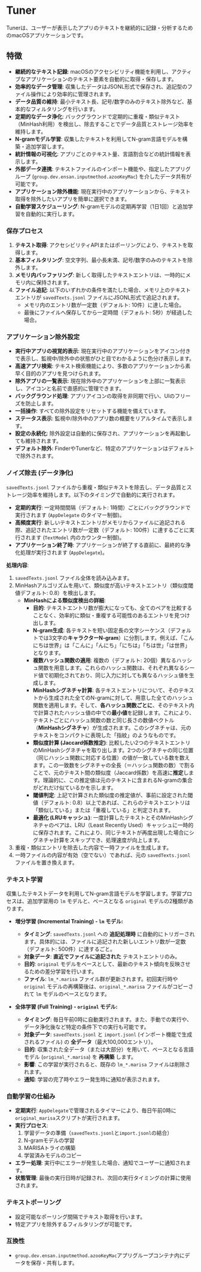 # Tuner

Tunerは、ユーザーが表示したアプリのテキストを継続的に記録・分析するためのmacOSアプリケーションです。

## 特徴

- **継続的なテキスト記録**: macOSのアクセシビリティ機能を利用し、アクティブなアプリケーションのテキスト要素を自動的に取得・保存します。
- **効率的なデータ管理**: 収集したデータはJSONL形式で保存され、追記型のファイル操作により効率的に管理されます。
- **データ品質の維持**: 最小テキスト長、記号/数字のみのテキスト除外など、基本的なフィルタリングを行います。
- **定期的なデータ浄化**: バックグラウンドで定期的に重複・類似テキスト（MinHash利用）を検出し、除去することでデータ品質とストレージ効率を維持します。
- **N-gramモデル学習**: 収集したテキストを利用してN-gram言語モデルを構築・追加学習します。
- **統計情報の可視化**: アプリごとのテキスト量、言語割合などの統計情報を表示します。
- **外部データ連携**: テキストファイルのインポート機能や、指定したアプリグループ (`group.dev.ensan.inputmethod.azooKeyMac`) を介したデータ共有が可能です。
- **アプリケーション除外機能**: 現在実行中のアプリケーションから、テキスト取得を除外したいアプリを簡単に選択できます。
- **自動学習スケジューリング**: N-gramモデルの定期再学習（1日1回）と追加学習を自動的に実行します。

### 保存プロセス

1.  **テキスト取得**: アクセシビリティAPIまたはポーリングにより、テキストを取得します。
2.  **基本フィルタリング**: 空文字列、最小長未満、記号/数字のみのテキストを除外します。
3.  **メモリ内バッファリング**: 新しく取得したテキストエントリは、一時的にメモリ内に保持されます。
4.  **ファイル追記**: 以下のいずれかの条件を満たした場合、メモリ上のテキストエントリが `savedTexts.jsonl` ファイルにJSONL形式で追記されます。
    *   メモリ内のエントリ数が一定数（デフォルト: 10件）に達した場合。
    *   最後にファイルへ保存してから一定時間（デフォルト: 5秒）が経過した場合。

### アプリケーション除外設定

- **実行中アプリの視覚的表示**: 現在実行中のアプリケーションをアイコン付きで表示し、監視中/除外中の状態がひと目でわかるように色分け表示します。
- **高速アプリ検索**: テキスト検索機能により、多数のアプリケーションから素早く目的のアプリを見つけられます。
- **除外アプリの一覧表示**: 現在除外中のアプリケーションを上部に一覧表示し、アイコンと名前で直感的に管理できます。
- **バックグラウンド処理**: アプリアイコンの取得を非同期で行い、UIのフリーズを防止します。
- **一括操作**: すべての除外設定をリセットする機能を備えています。
- **ステータス表示**: 監視中/除外中のアプリ数の概要をリアルタイムで表示します。
- **設定の永続化**: 除外設定は自動的に保存され、アプリケーションを再起動しても維持されます。
- **デフォルト除外**: FinderやTunerなど、特定のアプリケーションはデフォルトで除外されます。

### ノイズ除去 (データ浄化)

`savedTexts.jsonl` ファイルから重複・類似テキストを除去し、データ品質とストレージ効率を維持します。以下のタイミングで自動的に実行されます。

- **定期的実行**: 一定時間間隔（デフォルト: 1時間）ごとにバックグラウンドで実行されます (`AppDelegate` のタイマー制御)。
- **高頻度実行**: 新しいテキストエントリがメモリからファイルに追記される際、追記されたエントリ数が一定数（デフォルト: 100件）に達するごとに実行されます (`TextModel` 内のカウンター制御)。
- **アプリケーション終了時**: アプリケーションが終了する直前に、最終的な浄化処理が実行されます (`AppDelegate`)。

**処理内容**:
1.  `savedTexts.jsonl` ファイル全体を読み込みます。
2.  MinHashアルゴリズムを用いて、類似度が高いテキストエントリ（類似度閾値デフォルト: 0.8）を検出します。
    *   **MinHashによる類似度検出の詳細**:
        *   **目的**: テキストエントリ数が膨大になっても、全てのペアを比較することなく、効率的に類似・重複する可能性のあるエントリを見つけ出します。
        *   **N-gram生成**: 各テキストを短い固定長の文字シーケンス（デフォルトでは3文字の**キャラクターN-gram**）に分割します。例えば、「こんにちは世界」は「こんに」「んにち」「にちは」「ちは世」「は世界」となります。
        *   **複数ハッシュ関数の適用**: 複数の（デフォルト: 20個）異なるハッシュ関数を用意します。これらのハッシュ関数は、それぞれ異なるシード値で初期化されており、同じ入力に対しても異なるハッシュ値を生成します。
        *   **MinHashシグネチャ計算**: 各テキストエントリについて、そのテキストから生成された全てのN-gramに対して、用意した全てのハッシュ関数を適用します。そして、**各ハッシュ関数ごとに**、そのテキスト内で計算されたハッシュ値の中での**最小値**を記録します。これにより、テキストごとにハッシュ関数の数と同じ長さの数値ベクトル（**MinHashシグネチャ**）が生成されます。このシグネチャは、元のテキストをコンパクトに表現した「指紋」のようなものです。
        *   **類似度計算 (Jaccard係数推定)**: 比較したい2つのテキストエントリのMinHashシグネチャを取り出します。2つのシグネチャの同じ位置（同じハッシュ関数に対応する位置）の値が一致している数を数えます。この一致数をシグネチャの全長（＝ハッシュ関数の数）で割ることで、元のテキスト間の類似度（Jaccard係数）を高速に**推定**します。理論的に、この推定値は元のテキストに含まれるN-gramの集合がどれだけ似ているかを示します。
        *   **閾値判定**: 上記で計算された類似度の推定値が、事前に設定された閾値（デフォルト: 0.8）以上であれば、これらのテキストエントリは「類似している」または「重複している」と判定されます。
        *   **最適化 (LRUキャッシュ)**: 一度計算したテキストとそのMinHashシグネチャのペアは、LRU（Least Recently Used）キャッシュに一時的に保存されます。これにより、同じテキストが再度出現した場合にシグネチャ計算をスキップでき、処理速度が向上します。
3.  重複・類似エントリを除去した内容で一時ファイルを生成します。
4.  一時ファイルの内容が有効（空でない）であれば、元の `savedTexts.jsonl` ファイルを置き換えます。

### テキスト学習

収集したテキストデータを利用してN-gram言語モデルを学習します。学習プロセスは、追加学習用の `lm` モデルと、ベースとなる `original` モデルの2種類があります。

- **増分学習 (Incremental Training) - `lm` モデル:**
    - **タイミング**: `savedTexts.jsonl` への **追記処理時** に自動的にトリガーされます。具体的には、ファイルに追記された新しいエントリ数が一定数（デフォルト: 500件）に達するごと。
    - **対象データ**: **直近でファイルに追記された** テキストエントリのみ。
    - **目的**: `original` モデルをベースとして、最新のテキスト傾向を反映させるための差分学習を行います。
    - **ファイル**: `lm_*.marisa` ファイル群が更新されます。初回実行時や `original` モデルの再構築後は、`original_*.marisa` ファイルがコピーされて `lm` モデルのベースとなります。

- **全体学習 (Full Training) - `original` モデル:**
    - **タイミング**: 毎日午前0時に自動実行されます。また、手動での実行や、データ浄化後など特定の条件下での実行も可能です。
    - **対象データ**: `savedTexts.jsonl` と `import.jsonl` (インポート機能で生成されるファイル) の **全データ**（最大100,000エントリ）。
    - **目的**: 収集された全データ（または大部分）を用いて、ベースとなる言語モデル (`original_*.marisa`) を **再構築** します。
    - **影響**: この学習が実行されると、既存の `lm_*.marisa` ファイルは削除されます。
    - **通知**: 学習の完了時やエラー発生時に通知が表示されます。

### 自動学習の仕組み

- **定期実行**: `AppDelegate`で管理されるタイマーにより、毎日午前0時に`original_marisa`スクリプトが実行されます。
- **実行プロセス**:
    1. 学習データの準備（`savedTexts.jsonl`と`import.jsonl`の結合）
    2. N-gramモデルの学習
    3. MARISAトライの構築
    4. 学習済みモデルのコピー
- **エラー処理**: 実行中にエラーが発生した場合、通知でユーザーに通知されます。
- **状態管理**: 最後の実行日時が記録され、次回の実行タイミングの計算に使用されます。

### テキストポーリング

- 設定可能なポーリング間隔でテキスト取得を行います。
- 特定アプリを除外するフィルタリングが可能です。

### 互換性

- `group.dev.ensan.inputmethod.azooKeyMac`アプリグループコンテナ内にデータを保存・共有します。
